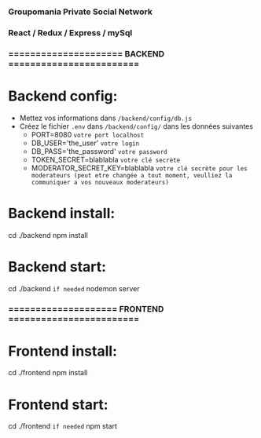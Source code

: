 ### Groupomania Private Social Network

### React / Redux / Express / mySql

### ===================== BACKEND ========================

# Backend config:

- Mettez vos informations dans `/backend/config/db.js`
- Créez le fichier `.env` dans `/backend/config/` dans les données suivantes
  - PORT=8080 `votre port localhost`
  - DB_USER='the_user' `votre login`
  - DB_PASS='the_password' `votre password`
  - TOKEN_SECRET=blablabla `votre clé secrète`
  - MODERATOR_SECRET_KEY=blablabla `votre clé secrète pour les moderateurs (peut etre changée a tout moment, veulliez la communiquer a vos nouveaux moderateurs)`

# Backend install:

cd ./backend
npm install

# Backend start:

cd ./backend `if needed`
nodemon server

### ==================== FRONTEND ========================

# Frontend install:

cd ./frontend
npm install

# Frontend start:

cd ./frontend `if needed`
npm start
